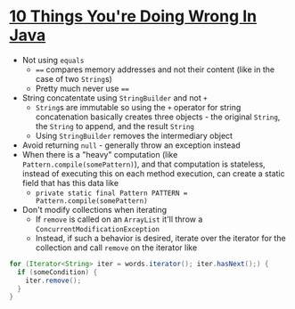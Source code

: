 # [10 Things You're Doing Wrong In Java](https://towardsdatascience.com/10-things-youre-doing-wrong-in-java-7608e2f050c7)

* Not using `equals`
  * `==` compares memory addresses and not their content (like in the case of two `String`s)
  * Pretty much never use `==`
* String concatentate using `StringBuilder` and not `+`
  * `String`s are immutable so using the `+` operator for string concatenation basically creates three objects - the original `String`, the `String` to append, and the result `String`
  * Using `StringBuilder` removes the intermediary object
* Avoid returning `null` - generally throw an exception instead
* When there is a "heavy" computation (like `Pattern.compile(somePattern)`), and that computation is stateless, instead of executing this on each method execution, can create a static field that has this data like
  * `private static final Pattern PATTERN = Pattern.compile(somePattern)`
* Don't modify collections when iterating
  * If `remove` is called on an `ArrayList` it'll throw a `ConcurrentModificationException`
  * Instead, if such a behavior is desired, iterate over the iterator for the collection and call `remove` on the iterator like

```java
for (Iterator<String> iter = words.iterator(); iter.hasNext();) {
  if (someCondition) {
    iter.remove();
  }
}
```
